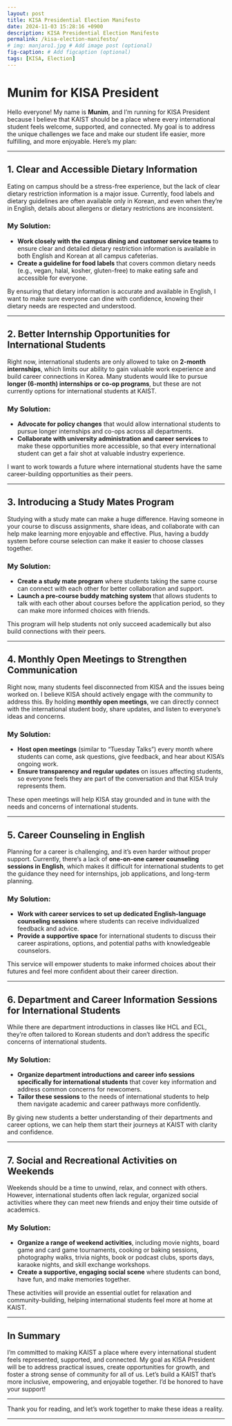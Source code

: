```yaml
---
layout: post
title: KISA Presidential Election Manifesto
date: 2024-11-03 15:28:16 +0900
description: KISA Presidential Election Manifesto
permalink: /kisa-election-manifesto/
# img: manjaro1.jpg # Add image post (optional)
fig-caption: # Add figcaption (optional)
tags: [KISA, Election]
---
```

# Munim for KISA President

Hello everyone! My name is **Munim**, and I’m running for KISA President because I believe that KAIST should be a place where every international student feels welcome, supported, and connected. My goal is to address the unique challenges we face and make our student life easier, more fulfilling, and more enjoyable. Here’s my plan:

---

## 1. Clear and Accessible Dietary Information 

Eating on campus should be a stress-free experience, but the lack of clear dietary restriction information is a major issue. Currently, food labels and dietary guidelines are often available only in Korean, and even when they’re in English, details about allergens or dietary restrictions are inconsistent.  

### My Solution:
- **Work closely with the campus dining and customer service teams** to ensure clear and detailed dietary restriction information is available in both English and Korean at all campus cafeterias.
- **Create a guideline for food labels** that covers common dietary needs (e.g., vegan, halal, kosher, gluten-free) to make eating safe and accessible for everyone.

By ensuring that dietary information is accurate and available in English, I want to make sure everyone can dine with confidence, knowing their dietary needs are respected and understood.

---

## 2. Better Internship Opportunities for International Students

Right now, international students are only allowed to take on **2-month internships**, which limits our ability to gain valuable work experience and build career connections in Korea. Many students would like to pursue **longer (6-month) internships or co-op programs**, but these are not currently options for international students at KAIST.

### My Solution:
- **Advocate for policy changes** that would allow international students to pursue longer internships and co-ops across all departments.
- **Collaborate with university administration and career services** to make these opportunities more accessible, so that every international student can get a fair shot at valuable industry experience.

I want to work towards a future where international students have the same career-building opportunities as their peers.

---

## 3. Introducing a Study Mates Program

Studying with a study mate can make a huge difference. Having someone in your course to discuss assignments, share ideas, and collaborate with can help make learning more enjoyable and effective. Plus, having a buddy system before course selection can make it easier to choose classes together.

### My Solution:
- **Create a study mate program** where students taking the same course can connect with each other for better collaboration and support.
- **Launch a pre-course buddy matching system** that allows students to talk with each other about courses before the application period, so they can make more informed choices with friends.

This program will help students not only succeed academically but also build connections with their peers.

---

## 4. Monthly Open Meetings to Strengthen Communication

Right now, many students feel disconnected from KISA and the issues being worked on. I believe KISA should actively engage with the community to address this. By holding **monthly open meetings**, we can directly connect with the international student body, share updates, and listen to everyone’s ideas and concerns.

### My Solution:
- **Host open meetings** (similar to “Tuesday Talks”) every month where students can come, ask questions, give feedback, and hear about KISA’s ongoing work.
- **Ensure transparency and regular updates** on issues affecting students, so everyone feels they are part of the conversation and that KISA truly represents them.

These open meetings will help KISA stay grounded and in tune with the needs and concerns of international students.

---

## 5. Career Counseling in English

Planning for a career is challenging, and it’s even harder without proper support. Currently, there’s a lack of **one-on-one career counseling sessions in English**, which makes it difficult for international students to get the guidance they need for internships, job applications, and long-term planning.

### My Solution:
- **Work with career services to set up dedicated English-language counseling sessions** where students can receive individualized feedback and advice.
- **Provide a supportive space** for international students to discuss their career aspirations, options, and potential paths with knowledgeable counselors.

This service will empower students to make informed choices about their futures and feel more confident about their career direction.

---

## 6. Department and Career Information Sessions for International Students

While there are department introductions in classes like HCL and ECL, they’re often tailored to Korean students and don’t address the specific concerns of international students.

### My Solution:
- **Organize department introductions and career info sessions specifically for international students** that cover key information and address common concerns for newcomers.
- **Tailor these sessions** to the needs of international students to help them navigate academic and career pathways more confidently.

By giving new students a better understanding of their departments and career options, we can help them start their journeys at KAIST with clarity and confidence.

---

## 7. Social and Recreational Activities on Weekends

Weekends should be a time to unwind, relax, and connect with others. However, international students often lack regular, organized social activities where they can meet new friends and enjoy their time outside of academics.

### My Solution:
- **Organize a range of weekend activities**, including movie nights, board game and card game tournaments, cooking or baking sessions, photography walks, trivia nights, book or podcast clubs, sports days, karaoke nights, and skill exchange workshops.
- **Create a supportive, engaging social scene** where students can bond, have fun, and make memories together.

These activities will provide an essential outlet for relaxation and community-building, helping international students feel more at home at KAIST.

---

## In Summary

I’m committed to making KAIST a place where every international student feels represented, supported, and connected. My goal as KISA President will be to address practical issues, create opportunities for growth, and foster a strong sense of community for all of us. Let’s build a KAIST that’s more inclusive, empowering, and enjoyable together. I’d be honored to have your support!

--- 

Thank you for reading, and let’s work together to make these ideas a reality.

---
